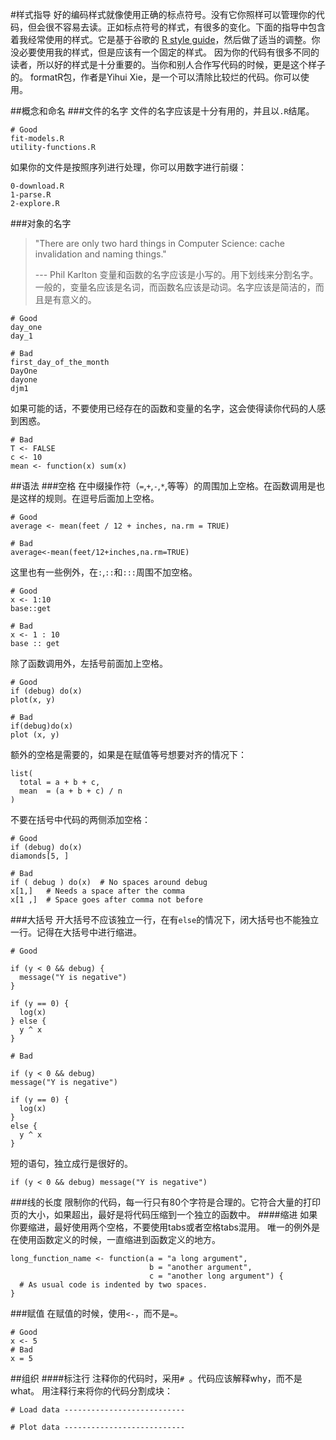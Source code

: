 #样式指导
好的编码样式就像使用正确的标点符号。没有它你照样可以管理你的代码，但会很不容易去读。正如标点符号的样式，有很多的变化。下面的指导中包含着我经常使用的样式。它是基于谷歌的 [R style guide][1]，然后做了适当的调整。你没必要使用我的样式，但是应该有一个固定的样式。
因为你的代码有很多不同的读者，所以好的样式是十分重要的。当你和别人合作写代码的时候，更是这个样子的。
formatR包，作者是Yihui Xie，是一个可以清除比较烂的代码。你可以使用。

##概念和命名
###文件的名字
文件的名字应该是十分有用的，并且以`.R`结尾。

    # Good
    fit-models.R
    utility-functions.R

如果你的文件是按照序列进行处理，你可以用数字进行前缀：

    0-download.R
    1-parse.R
    2-explore.R
###对象的名字
> "There are only two hard things in Computer Science: cache invalidation and 
> naming things." 
>
> --- Phil Karlton
变量和函数的名字应该是小写的。用下划线来分割名字。一般的，变量名应该是名词，而函数名应该是动词。名字应该是简洁的，而且是有意义的。
```{r, eval = FALSE}
# Good
day_one
day_1

# Bad
first_day_of_the_month
DayOne
dayone
djm1
```
如果可能的话，不要使用已经存在的函数和变量的名字，这会使得读你代码的人感到困惑。
```{r, eval = FALSE}
# Bad
T <- FALSE
c <- 10
mean <- function(x) sum(x)
```
##语法
###空格
在中缀操作符（`=`,`+`,`-`,`*`,等等）的周围加上空格。在函数调用是也是这样的规则。在逗号后面加上空格。
```{r, eval = FALSE}
# Good
average <- mean(feet / 12 + inches, na.rm = TRUE)

# Bad
average<-mean(feet/12+inches,na.rm=TRUE)
```
这里也有一些例外，在`:`,`::`和`:::`周围不加空格。
```{r, eval = FALSE}
# Good
x <- 1:10
base::get

# Bad
x <- 1 : 10
base :: get
```
除了函数调用外，左括号前面加上空格。
```{r, eval = FALSE}
# Good
if (debug) do(x)
plot(x, y)

# Bad
if(debug)do(x)
plot (x, y)
```
额外的空格是需要的，如果是在赋值等号想要对齐的情况下：
```{r, eval = FALSE}
list(
  total = a + b + c, 
  mean  = (a + b + c) / n
)
```
不要在括号中代码的两侧添加空格：
```{r, eval = FALSE}
# Good
if (debug) do(x)
diamonds[5, ]

# Bad
if ( debug ) do(x)  # No spaces around debug
x[1,]   # Needs a space after the comma
x[1 ,]  # Space goes after comma not before
```

###大括号
开大括号不应该独立一行，在有`else`的情况下，闭大括号也不能独立一行。记得在大括号中进行缩进。
```{r, eval = FALSE}
# Good

if (y < 0 && debug) {
  message("Y is negative")
}

if (y == 0) {
  log(x)
} else {
  y ^ x
}

# Bad

if (y < 0 && debug)
message("Y is negative")

if (y == 0) {
  log(x)
} 
else {
  y ^ x
}
```
短的语句，独立成行是很好的。
```{r, eval = FALSE}
if (y < 0 && debug) message("Y is negative")
```
###线的长度
限制你的代码，每一行只有80个字符是合理的。它符合大量的打印页的大小，如果超出，最好是将代码压缩到一个独立的函数中。
####缩进
如果你要缩进，最好使用两个空格，不要使用tabs或者空格tabs混用。
唯一的例外是在使用函数定义的时候，一直缩进到函数定义的地方。
```{r, eval = FALSE}
long_function_name <- function(a = "a long argument", 
                               b = "another argument",
                               c = "another long argument") {
  # As usual code is indented by two spaces.
}
```
###赋值
在赋值的时候，使用`<-`，而不是`=`。
```{r}
# Good
x <- 5
# Bad
x = 5
```
##组织
####标注行
注释你的代码时，采用`# `。代码应该解释why，而不是what。
用注释行来将你的代码分割成块：
```{r, eval = FALSE}
# Load data ---------------------------

# Plot data ---------------------------
```
[1]: http://google-styleguide.googlecode.com/svn/trunk/google-r-style.html